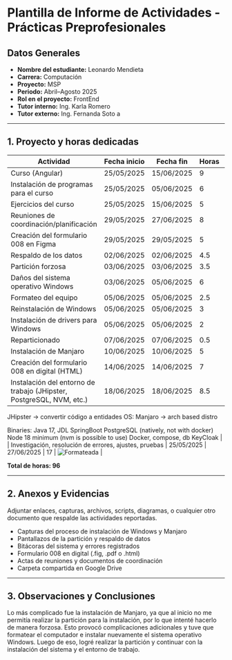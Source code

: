 # Plantilla de Informe de Actividades - Prácticas Preprofesionales

## Datos Generales

- **Nombre del estudiante:** Leonardo Mendieta
- **Carrera:** Computación
- **Proyecto:** MSP
- **Periodo:** Abril–Agosto 2025
- **Rol en el proyecto:** FrontEnd
- **Tutor interno:** Ing. Karla Romero
- **Tutor externo:** Ing. Fernanda Soto
a
---

## 1. Proyecto y horas dedicadas

| **Actividad**                                | **Fecha inicio** | **Fecha fin** | **Horas** | **Evidencia/Referencia**               |
|---------------------------------------------|------------------|---------------|-----------|----------------------------------------|
| Curso (Angular)                             | 25/05/2025       | 15/06/2025    | 9         | https://github.com/andres726127/Practicas_1.2   							  |
| Instalación de programas para el curso      | 25/05/2025       | 05/06/2025    | 6         | Instale programas como vss             |
| Ejercicios del curso                        | 25/05/2025       | 15/06/2025    | 5         | https://github.com/andres726127/Practicas_1.2      |
| Reuniones de coordinación/planificación     | 29/05/2025       | 27/06/2025    | 8         | 				              |
| Creación del formulario 008 en Figma        | 29/05/2025       | 29/05/2025    | 5         | https://www.figma.com/design/7chQ65Df5uc40cuQIqZP3O/MSP-1T?node-id=0-1&p=f&t=NVzHKv5Dj7ETU57g-0							  |
| Respaldo de los datos                       | 02/06/2025       | 02/06/2025    | 4.5       | ![Respaldo de datos](https://raw.githubusercontent.com/MRodzDirect/Practicum1.2-MSP/refs/heads/main/assets/images(Leonardo)/RespaldoDeDatos2025-07-16.jpeg)						              |
| Partición forzosa                           | 03/06/2025       | 03/06/2025    | 3.5       | ![Intento de particion](https://raw.githubusercontent.com/MRodzDirect/Practicum1.2-MSP/refs/heads/main/assets/images(Leonardo)/IntentoDeParticion2025-07-16.jpeg)      |
| Daños del sistema operativo Windows         | 03/06/2025       | 05/06/2025    | 6         | ![Daños en Windows](https://raw.githubusercontent.com/MRodzDirect/Practicum1.2-MSP/refs/heads/main/assets/images(Leonardo)/Error2025-07-16.jpeg)             |
| Formateo del equipo                         | 05/06/2025       | 05/06/2025    | 2.5       | ![Formateo](https://raw.githubusercontent.com/MRodzDirect/Practicum1.2-MSP/refs/heads/main/assets/images(Leonardo)/FormateoyDraivers2025-07-16.jpeg)         |
| Reinstalación de Windows                    | 05/06/2025       | 05/06/2025    | 3         | ![Reinstalación de Windows](https://raw.githubusercontent.com/MRodzDirect/Practicum1.2-MSP/refs/heads/main/assets/images(Leonardo)/CargandoWindows2025-07-16.jpeg)              |
| Instalación de drivers para Windows         | 05/06/2025       | 05/06/2025    | 2         | ![Drivers](https://raw.githubusercontent.com/MRodzDirect/Practicum1.2-MSP/refs/heads/main/assets/images(Leonardo)/Drivers.png)             |
| Reparticionado                              | 07/06/2025       | 07/06/2025    | 0.5       | ![Reparticion](https://raw.githubusercontent.com/MRodzDirect/Practicum1.2-MSP/refs/heads/main/assets/images(Leonardo)/ParticionCreada2025-07-16.jpeg)                |
| Instalación de Manjaro                      | 10/06/2025       | 10/06/2025    | 5         | ![Manjaro Instalando](https://raw.githubusercontent.com/MRodzDirect/Practicum1.2-MSP/refs/heads/main/assets/images(Leonardo)/InicioManjaro2025-07-16.jpeg)        |
| Creación del formulario 008 en digital (HTML)| 14/06/2025      | 14/06/2025    | 7         | ![Formulario 008](https://raw.githubusercontent.com/MRodzDirect/Practicum1.2-MSP/refs/heads/main/assets/images(manjaro-javier)/WhatsApp%20Image%202025-07-11%20at%2011.22.09.jpeg)      |
| Instalación del entorno de trabajo (JHipster, PostgreSQL, NVM, etc.) | 18/06/2025 | 18/06/2025 | 8.5 | Tools:
JHipster -> convertir código a entidades
OS:
Manjaro -> arch based distro

Binaries:
Java 17, JDL
SpringBoot
PostgreSQL (natively, not with docker)
Node 18 minimum (nvm is possible to use)
Docker, compose, db
KeyCloak     |
| Investigación, resolución de errores, ajustes, pruebas | 25/05/2025 | 27/06/2025 | 17 | ![Formateada](https://raw.githubusercontent.com/MRodzDirect/Practicum1.2-MSP/refs/heads/main/assets/images(Leonardo)/PCFormate2025-07-16.jpeg) |

**Total de horas: 96**


---

## 2. Anexos y Evidencias

Adjuntar enlaces, capturas, archivos, scripts, diagramas, o cualquier otro documento que respalde las actividades reportadas.

- Capturas del proceso de instalación de Windows y Manjaro  
- Pantallazos de la partición y respaldo de datos  
- Bitácoras del sistema y errores registrados  
- Formulario 008 en digital (.fig, .pdf o .html)  
- Actas de reuniones y documentos de coordinación  
- Carpeta compartida en Google Drive

---

## 3. Observaciones y Conclusiones

Lo más complicado fue la instalación de Manjaro, ya que al inicio no me permitía realizar la partición para la instalación, por lo que intenté hacerlo de manera forzosa. Esto provocó complicaciones adicionales y tuve que formatear el computador e instalar nuevamente el sistema operativo Windows. Luego de eso, logré realizar la partición y continuar con la instalación del sistema y el entorno de trabajo.
